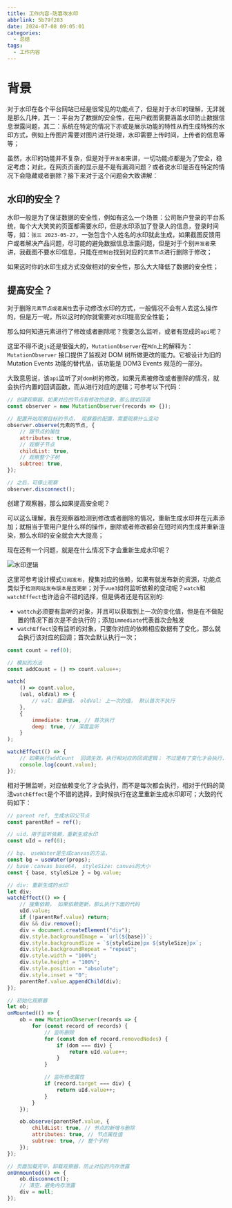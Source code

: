 ```yaml
---
title: 工作内容-防篡改水印
abbrlink: 5b79f283
date: 2024-07-08 09:05:01
categories:
  - 总结
tags:
  - 工作内容
---
```


# 背景

对于水印在各个平台网站已经是很常见的功能点了，但是对于水印的理解，无非就是那么几种，其一：平台为了数据的安全性，在用户截图需要涵盖水印防止数据信息泄露问题，其二：系统在特定的情况下亦或是展示功能的特性从而生成特殊的水印方式，例如上传图片需要对图片进行处理，水印需要上传时间，上传者的信息等等；

虽然，水印的功能并不复杂，但是对于`开发者`来讲，一切功能点都是为了安全，稳定考虑；对此，在网页页面的显示是不是有漏洞问题？或者说水印是否在特定的情况下会隐藏或者删除？接下来对于这个问题会大致讲解：

## 水印的安全？

水印一般是为了保证数据的安全性，例如有这么一个场景：公司账户登录的平台系统，每个大大笑笑的页面都需要水印，但是水印添加了登录人的信息，登录时间等，如：`张三 2023-05-27`，一张包含个人姓名的水印就此生成，如果截图反馈用户或者解决产品问题，尽可能的避免数据信息泄露问题，但是对于个别`开发者`来讲，我截图不要水印信息，只能在`控制台`找到对应的`元素节点`进行删除于修改；

如果这时你的水印生成方式没做相对的安全性，那么大大降低了数据的安全性；

## 提高安全？

对于删除`元素节点或者属性`去手动修改水印的方式，一般情况不会有人去这么操作的，但是万一呢，所以这时的你就需要对水印提高安全性能；

那么如何知道元素进行了修改或者删除呢？我要怎么监听，或者有现成的`api`呢？

这里不得不说`js`还是很强大的，`MutationObserver`在`Mdn`上的解释为：`MutationObserver` 接口提供了监视对 DOM 树所做更改的能力。它被设计为旧的 Mutation Events 功能的替代品，该功能是 DOM3 Events 规范的一部分。

大致意思说，该`api`监听了对`dom`树的修改，如果元素被修改或者删除的情况，就会执行内置的回调函数，而从进行对应的逻辑；可参考以下代码：

```js
// 创建观察器，如果对应的节点有修改的迹象，那么就如回调
const observer = new MutationObserver(records => {});

// 配置开始观察目标的节点， 观察器的配置，需要观察什么变动
observer.observe(元素的节点, {
	// 跟节点的属性
	attributes: true,
	// 观察子节点
	childList: true,
	// 观察整个子树
	subtree: true,
});

// 之后，可停止观察
observer.disconnect();
```

创建了观察器，那么如果提高安全呢？

可以这么理解，我在观察器检测到修改或者删除的情况，重新生成水印并在元素添加；就相当于管用户是什么样的操作，删除或者修改都会在短时间内生成并重新渲染，那么水印的安全就会大大提高；

现在还有一个问题，就是在什么情况下才会重新生成水印呢？

![水印逻辑](https://wangxiaoze-view.github.io/picx-images-hosting/images/temper_waterremark.png)

这里可参考设计模式`订阅发布`，搜集对应的依赖，如果有就发布新的资源，功能点类似于`检测网站发布版本是否更新`；对于`vue3`如何监听依赖的变动呢？`watch`和`watchEffect`也许适合不错的选择，但是俩者还是有区别的:

- `wattch`必须要有监听的对象，并且可以获取到上一次的变化值，但是在不做配置的情况下首次是不会执行的；添加`immediate`代表首次会触发
- `watchEffect`没有监听的对象，只要你对应的依赖相应数据有了变化，那么就会执行该对应的回调；首次会默认执行一次；

```js
const count = ref(0);

// 模拟的方法
const addCount = () => count.value++;

watch(
	() => count.value,
	(val, oldVal) => {
		// val: 最新值， oldVal: 上一次的值， 默认首次不执行
	},
	{
		immediate: true, // 首次执行
		deep: true, // 深度监听
	}
);

watchEffect(() => {
	// 如果执行addCount  回调生效，执行相对应的回调逻辑； 不过是有了变化才会执行，首次会执行；
	console.log(count.value);
});
```

相对于懒监听，对应依赖变化了才会执行，而不是每次都会执行，相对于代码的简洁`watchEffect`是个不错的选择，到时候执行在这里重新生成水印即可；大致的代码如下：

```js
// parent ref, 生成水印父节点
const parentRef = ref();

// uid，用于监听依赖，重新生成水印
const uId = ref(0);

// bg， useWater是生成canvas的方法，
const bg = useWater(props);
// base：canvas base64， styleSize: canvas的大小
const { base, styleSize } = bg.value;

// div: 重新生成的水印
let div;
watchEffect(() => {
	// 搜集依赖， 如果依赖更新，那么执行下面的代码
	uId.value;
	if (!parentRef.value) return;
	div && div.remove();
	div = document.createElement("div");
	div.style.backgroundImage = `url(${base})`;
	div.style.backgroundSize = `${styleSize}px ${styleSize}px`;
	div.style.backgroundRepeat = "repeat";
	div.style.width = "100%";
	div.style.height = "100%";
	div.style.position = "absolute";
	div.style.inset = "0";
	parentRef.value.appendChild(div);
});

// 初始化观察器
let ob;
onMounted(() => {
	ob = new MutationObserver(records => {
		for (const record of records) {
			// 监听删除
			for (const dom of record.removedNodes) {
				if (dom === div) {
					return uId.value++;
				}
			}

			// 监听修改属性
			if (record.target === div) {
				return uId.value++;
			}
		}
	});

	ob.observe(parentRef.value, {
		childList: true, // 节点的新增与删除
		attributes: true, // 节点属性值
		subtree: true, // 整个子树
	});
});

// 页面加载完毕，卸载观察器，防止对应的内存泄露
onUnmounted(() => {
	ob.disconnect();
	// 清空，避免内存泄露
	div = null;
});
```

